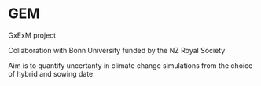 GEM
===

GxExM project

Collaboration with Bonn University funded by the NZ Royal Society

Aim is to quantify uncertanty in climate change simulations from the choice of hybrid and sowing date.
